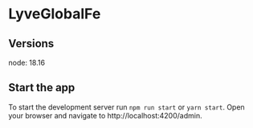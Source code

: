 # LyveGlobalFe

## Versions

node: 18.16

## Start the app

To start the development server run `npm run start` or `yarn start`. Open your browser and navigate to http://localhost:4200/admin.

